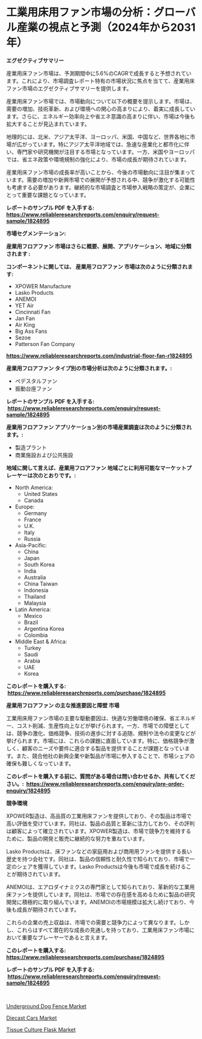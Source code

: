 <p><h1>工業用床用ファン市場の分析：グローバル産業の視点と予測（2024年から2031年）</h1></p><p><strong>エグゼクティブサマリー</strong></p>
<p><p>産業用床ファン市場は、予測期間中に5.6%のCAGRで成長すると予想されています。これにより、市場調査レポート特有の市場状況に焦点を当てて、産業用床ファン市場のエグゼクティブサマリーを提供します。</p><p>産業用床ファン市場では、市場動向について以下の概要を提示します。市場は、需要の増加、技術革新、および環境への関心の高まりにより、着実に成長しています。さらに、エネルギー効率向上や省エネ意識の高まりに伴い、市場は今後も拡大することが見込まれています。</p><p>地理的には、北米、アジア太平洋、ヨーロッパ、米国、中国など、世界各地に市場が広がっています。特にアジア太平洋地域では、急速な産業化と都市化に伴い、専門家や研究機関が注目する市場となっています。一方、米国やヨーロッパでは、省エネ政策や環境規制の強化により、市場の成長が期待されています。</p><p>産業用床ファン市場の成長率が高いことから、今後の市場動向に注目が集まっています。需要の増加や新興市場での展開が予想される中、競争が激化する可能性も考慮する必要があります。継続的な市場調査と市場参入戦略の策定が、企業にとって重要な課題となっています。</p></p>
<p><strong>レポートのサンプル PDF を入手する: <a href="https://www.reliableresearchreports.com/enquiry/request-sample/1824895">https://www.reliableresearchreports.com/enquiry/request-sample/1824895</a></strong></p>
<p><strong>市場セグメンテーション:</strong></p>
<p><strong> 産業用フロアファン 市場はさらに概要、展開、アプリケーション、地域に分類されます :</strong></p>
<p><strong>コンポーネントに関しては、 産業用フロアファン 市場は次のように分類されます: &nbsp;</strong></p>
<p><ul><li>XPOWER Manufacture</li><li>Lasko Products</li><li>ANEMOI</li><li>YET Air</li><li>Cincinnati Fan</li><li>Jan Fan</li><li>Air King</li><li>Big Ass Fans</li><li>Sezoe</li><li>Patterson Fan Company</li></ul></p>
<p><strong><a href="https://www.reliableresearchreports.com/industrial-floor-fan-r1824895">https://www.reliableresearchreports.com/industrial-floor-fan-r1824895</a></strong></p>
<p><strong> 産業用フロアファン タイプ別の市場分析は次のように分類されます。:</strong></p>
<p><ul><li>ペデスタルファン</li><li>振動台座ファン</li></ul></p>
<p><strong>レポートのサンプル PDF を入手する: &nbsp;<a href="https://www.reliableresearchreports.com/enquiry/request-sample/1824895">https://www.reliableresearchreports.com/enquiry/request-sample/1824895</a></strong></p>
<p><strong> 産業用フロアファン アプリケーション別の市場産業調査は次のように分類されます。:</strong></p>
<p><ul><li>製造プラント</li><li>商業施設および公共施設</li></ul></p>
<p><strong>地域に関して言えば、産業用フロアファン 地域ごとに利用可能なマーケットプレーヤーは次のとおりです。:</strong></p>
<p><ul>
    <li>
        North America:
        <ul>
            <li>United States</li>
            <li>Canada</li>
        </ul>
    </li>
    <li>
        Europe:
        <ul>
            <li>Germany</li>
            <li>France</li>
            <li>U.K.</li>
            <li>Italy</li>
            <li>Russia</li>
        </ul>
    </li>
    <li>
        Asia-Pacific:
        <ul>
            <li>China</li>
            <li>Japan</li>
            <li>South Korea</li>
            <li>India</li>
            <li>Australia</li>
            <li>China Taiwan</li>
            <li>Indonesia</li>
            <li>Thailand</li>
            <li>Malaysia</li>
        </ul>
    </li>
    <li>
        Latin America:
        <ul>
            <li>Mexico</li>
            <li>Brazil</li>
            <li>Argentina Korea</li>
            <li>Colombia</li>
        </ul>
    </li>
    <li>
        Middle East & Africa:
        <ul>
            <li>Turkey</li>
            <li>Saudi</li>
            <li>Arabia</li>
            <li>UAE</li>
            <li>Korea</li>
        </ul>
    </li>
    </ul></p>
<p><strong>このレポートを購入する: &nbsp;<a href="https://www.reliableresearchreports.com/purchase/1824895">https://www.reliableresearchreports.com/purchase/1824895</a></strong></p>
<p><strong>産業用フロアファン の主な推進要因と障壁 市場</strong></p>
<p><p>工業用床用ファン市場の主要な駆動要因は、快適な労働環境の確保、省エネルギー、コスト削減、生産性向上などが挙げられます。一方、市場での障壁としては、競争の激化、価格競争、技術の進歩に対する追随、規制や法令の変更などが挙げられます。市場には、これらの課題に直面しています。特に、価格競争が激しく、顧客のニーズや要件に適合する製品を提供することが課題となっています。また、競合他社の新興企業や新製品が市場に参入することで、市場シェアの確保も難しくなっています。</p></p>
<p><strong>このレポートを購入する前に、質問がある場合は問い合わせるか、共有してください。:&nbsp; <a href="https://www.reliableresearchreports.com/enquiry/pre-order-enquiry/1824895">https://www.reliableresearchreports.com/enquiry/pre-order-enquiry/1824895</a></strong></p>
<p><strong>競争環境</strong></p>
<p><p>XPOWER製造は、高品質の工業用床ファンを提供しており、その製品は市場で高い評価を受けています。同社は、製品の品質と革新に注力しており、その評判は顧客によって確立されています。XPOWER製造は、市場で競争力を維持するために、製品の開発と販売に継続的な努力を重ねています。</p><p>Lasko Productsは、床ファンなどの家庭用および商用用ファンを提供する長い歴史を持つ会社です。同社は、製品の信頼性と耐久性で知られており、市場で一定のシェアを獲得しています。Lasko Productsは今後も市場で成長を続けることが期待されています。</p><p>ANEMOIは、エアロダイナミクスの専門家として知られており、革新的な工業用床ファンを提供しています。同社は、市場での存在感を高めるために製品の研究開発に積極的に取り組んでいます。ANEMOIの市場規模は拡大し続けており、今後も成長が期待されています。</p><p>これらの企業の売上収益は、市場での需要と競争力によって異なります。しかし、これらはすべて潜在的な成長の見通しを持っており、工業用床ファン市場において重要なプレーヤーであると言えます。</p></p>
<p><strong>このレポートを購入する: &nbsp; <a href="https://www.reliableresearchreports.com/purchase/1824895">https://www.reliableresearchreports.com/purchase/1824895</a></strong></p>
<p><strong>レポートのサンプル PDF を入手する: &nbsp;<a href="https://www.reliableresearchreports.com/enquiry/request-sample/1824895">https://www.reliableresearchreports.com/enquiry/request-sample/1824895</a></strong><strong></strong></p>
<p>&nbsp;</p>
<p><p><a href="https://www.linkedin.com/pulse/underground-dog-fence-market-trends-forecast-competitive-analysis-redvc?trackingId=yDH2gj%2BTKnKcK1ryQLkwuA%3D%3D">Underground Dog Fence Market</a></p><p><a href="https://www.linkedin.com/pulse/diecast-cars-market-furnishes-information-share-trends-growth-qmbpf?trackingId=nEYgN6gHV6KNeU0ZF9cOQw%3D%3D">Diecast Cars Market</a></p><p><a href="https://www.linkedin.com/pulse/tissue-culture-flask-market-key-successful-business-strategy-3a45f?trackingId=BIc5o69uI7C0jSNMfSl4lQ%3D%3D">Tissue Culture Flask Market</a></p></p>